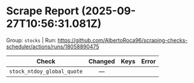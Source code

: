 # Scrape Report (2025-09-27T10:56:31.081Z)

Group: `stocks`  |  Run: https://github.com/AlbertoRoca96/scraping-checks-scheduler/actions/runs/18058890475

| Check | Changed | Keys | Error |
|---|:---:|:--|:--|
| `stock_ntdoy_global_quote` | — |  |  |
